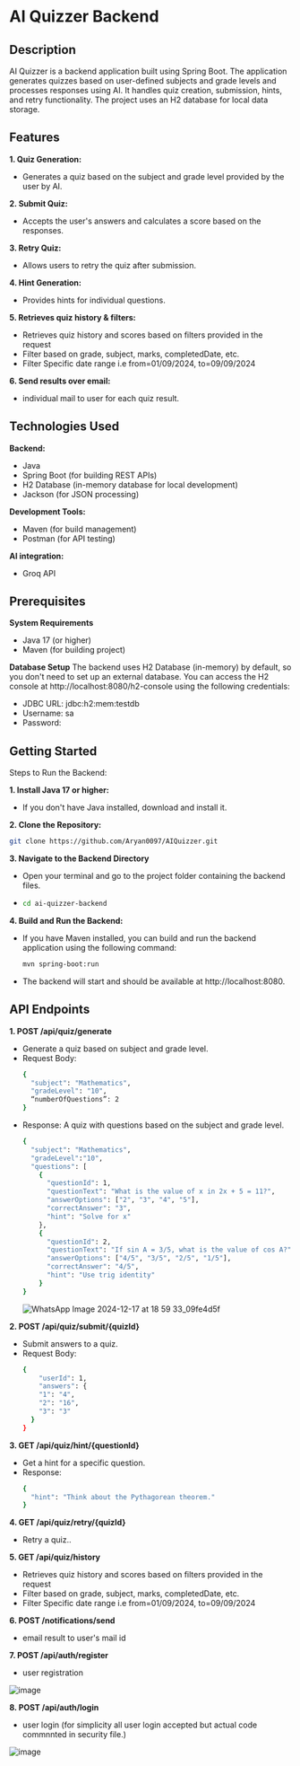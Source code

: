 # AI Quizzer Backend

## Description
AI Quizzer is a backend application built using Spring Boot. The application generates quizzes based on user-defined subjects and grade levels and processes responses using AI. It handles quiz creation, submission, hints, and retry functionality. The project uses an H2 database for local data storage.

## Features

**1. Quiz Generation:**

  - Generates a quiz based on the subject and grade level provided by the user by AI.<br>


**2. Submit Quiz:**

  - Accepts the user's answers and calculates a score based on the responses.

**3. Retry Quiz:**

  - Allows users to retry the quiz after submission.

**4. Hint Generation:**

  - Provides hints for individual questions.

**5. Retrieves quiz history & filters:**

  - Retrieves quiz history and scores based on filters provided in the request
  - Filter based on grade, subject, marks, completedDate, etc.
  - Filter Specific date range i.e from=01/09/2024, to=09/09/2024

**6. Send results over email:**

  - individual mail to user for each quiz result.


## Technologies Used

**Backend:**

  - Java
  -	Spring Boot (for building REST APIs)
  -	H2 Database (in-memory database for local development)
  - Jackson (for JSON processing)


**Development Tools:**

  - Maven (for build management)
  - Postman (for API testing)


**AI integration:**

  - Groq API

## Prerequisites

**System Requirements**

  - Java 17 (or higher)
  - Maven (for building project)

**Database Setup**
    The backend uses H2 Database (in-memory) by default, so you don't need to set up an external database. You can access the H2 console at http://localhost:8080/h2-console using the following credentials:
  - JDBC URL: jdbc:h2:mem:testdb
  - Username: sa
  - Password:


## Getting Started

Steps to Run the Backend:

**1.	Install Java 17 or higher:**
  -	If you don't have Java installed, download and install it.

**2.	Clone the Repository:**

   ```bash
   git clone https://github.com/Aryan0097/AIQuizzer.git
   ```

**3.	Navigate to the Backend Directory**
  -   Open your terminal and go to the project folder containing the backend files.
  - 
    ```bash
    cd ai-quizzer-backend
    ```
**4.	Build and Run the Backend:**
  - If you have Maven installed, you can build and run the backend application using the following command:

    ```bash
    mvn spring-boot:run
    ```
  - The backend will start and should be available at http://localhost:8080.

## API Endpoints

**1.	POST /api/quiz/generate**

  - Generate a quiz based on subject and grade level.
  - Request Body:
    ```bash
    {
      "subject": "Mathematics",
      "gradeLevel": "10",
      “numberOfQuestions”: 2
    }
    ```
  - Response: A quiz with questions based on the subject and grade level.
    ```bash
    {
      "subject": "Mathematics",
      "gradeLevel":"10",
      "questions": [
        {
          "questionId": 1,
          "questionText": "What is the value of x in 2x + 5 = 11?",
          "answerOptions": ["2", "3", "4", "5"],
          "correctAnswer": "3",
          "hint": "Solve for x"
        },
        {
          "questionId": 2,
          "questionText": "If sin A = 3/5, what is the value of cos A?",
          "answerOptions": ["4/5", "3/5", "2/5", "1/5"],
          "correctAnswer": "4/5",
          "hint": "Use trig identity"
        }
    }
    ```
    ![WhatsApp Image 2024-12-17 at 18 59 33_09fe4d5f](https://github.com/user-attachments/assets/7f62b792-f134-4223-86ee-0504b42c0c65)



**2.	POST /api/quiz/submit/{quizId}**

  - Submit answers to a quiz.
  - Request Body:
    ```bash
    {
        "userId": 1,
        "answers": {
        "1": "4",
        "2": "16",
        "3": "3"
      }
    }
    ```

**3.	GET /api/quiz/hint/{questionId}**

  - Get a hint for a specific question.
  - Response:
    ```bash
    {
      "hint": "Think about the Pythagorean theorem."
    }
    ```

**4.	GET /api/quiz/retry/{quizId}**

  - Retry a quiz..

**5. GET /api/quiz/history**

  - Retrieves quiz history and scores based on filters provided in the request
  - Filter based on grade, subject, marks, completedDate, etc.
  - Filter Specific date range i.e from=01/09/2024, to=09/09/2024

**6. POST  /notifications/send**

  - email result to user's mail id

    
**7.  POST /api/auth/register**
  - user registration

  ![image](https://github.com/user-attachments/assets/2e3d735e-8f16-47c4-9fac-a96982a19147)


**8.	POST /api/auth/login**
  - user login (for simplicity all user login accepted but actual code commnnted in security file.)
    
  ![image](https://github.com/user-attachments/assets/9cb3a340-0ef6-4257-8c59-a0ec58bbfa3c)



 
